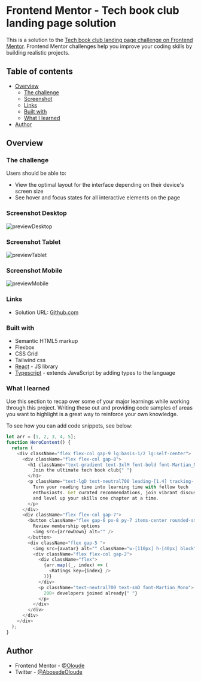 # Frontend Mentor - Tech book club landing page solution

This is a solution to the [Tech book club landing page challenge on Frontend Mentor](https://www.frontendmentor.io/challenges/tech-book-club-landing-page-fZQidjHU73). Frontend Mentor challenges help you improve your coding skills by building realistic projects.

## Table of contents

- [Overview](#overview)
  - [The challenge](#the-challenge)
  - [Screenshot](#screenshot)
  - [Links](#links)
  - [Built with](#built-with)
  - [What I learned](#what-i-learned)
- [Author](#author)

## Overview

### The challenge

Users should be able to:

- View the optimal layout for the interface depending on their device's screen size
- See hover and focus states for all interactive elements on the page

### Screenshot Desktop

![previewDesktop](./public/Preview%20Tech%20Book%20Club%20Landing%20Page%20Desktop.png)

### Screenshot Tablet

![previewTablet](./public/Preview%20Tech%20Book%20Club%20Landing%20Page%20Tablet.png)

### Screenshot Mobile

![previewMobile](./public/Preview%20Tech%20Book%20Club%20Landing%20Page%20Mobile.png)

### Links

- Solution URL: [Github.com](https://github.com/oloude)

### Built with

- Semantic HTML5 markup
- Flexbox
- CSS Grid
- Tailwind css
- [React](https://reactjs.org/) - JS library
- [Typescript](https://www.typescriptlang.org/) - extends JavaScript by adding types to the language

### What I learned

Use this section to recap over some of your major learnings while working through this project. Writing these out and providing code samples of areas you want to highlight is a great way to reinforce your own knowledge.

To see how you can add code snippets, see below:

```js
let arr = [1, 2, 3, 4, 5];
function HeroContent() {
  return (
    <div className="flex flex-col gap-9 lg:basis-1/2 lg:self-center">
      <div className="flex flex-col gap-8">
        <h1 className="text-gradient text-3xlM font-bold font-Martian_Mono sm:text-4xlD sm:leading-[1.2] sm:tracking-[-2px]">
          Join the ultimate tech book club{" "}
        </h1>
        <p className="text-lgD text-neutral700 leading-[1.4] tracking-[-0.5px]">
          Turn your reading time into learning time with fellow tech
          enthusiasts. Get curated recommendations, join vibrant discussions,
          and level up your skills one chapter at a time.
        </p>
      </div>
      <div className="flex flex-col gap-7">
        <button className="flex gap-6 px-8 py-7 items-center rounded-sm border-2 border-neutral900 text-baseD text-neutral900 uppercase font-Martian_Mono font-semibold sm:self-start btn-gradient focus:outline focus:outline-neutral900 focus:outline-2 focus:outline-offset-2">
          Review membership options
          <img src={arrowDown} alt="" />
        </button>
        <div className="flex gap-5 ">
          <img src={avatar} alt="" className="w-[110px] h-[40px] block" />
          <div className="flex flex-col gap-2">
            <div className="flex">
              {arr.map((_, index) => (
                <Ratings key={index} />
              ))}
            </div>
            <p className="text-neutral700 text-smD font-Martian_Mono">
              200+ developers joined already{" "}
            </p>
          </div>
        </div>
      </div>
    </div>
  );
}
```

## Author

- Frontend Mentor - [@Oloude](https://www.frontendmentor.io/profile/oloude)
- Twitter - [@AbosedeOloude](https://www.twitter.com/AbosedeOloude)
